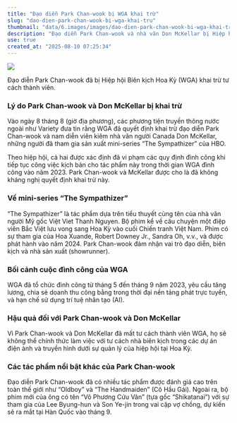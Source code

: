 ```yaml
---
title: "Đạo diễn Park Chan-wook bị WGA khai trừ"
slug: "dao-dien-park-chan-wook-bi-wga-khai-tru"
thumbnail: "data/6.images/images/dao-dien-park-chan-wook-bi-wga-khai-tru.webp"
description: "Đạo diễn Park Chan-wook và nhà văn Don McKellar bị Hiệp hội Biên kịch Hoa Kỳ (WGA) khai trừ vì vi phạm quy định đình công khi tiếp tục làm kịch bản cho series The Sympathizer."
use: true
created_at: "2025-08-10 07:25:34"
---
```


![](/images/20250809-00000108-kstylens-000-1-view.webp)

Đạo diễn Park Chan-wook đã bị Hiệp hội Biên kịch Hoa Kỳ (WGA) khai trừ tư cách thành viên.

### Lý do Park Chan-wook và Don McKellar bị khai trừ

Vào ngày 8 tháng 8 (giờ địa phương), các phương tiện truyền thông nước ngoài như Variety đưa tin rằng WGA đã quyết định khai trừ đạo diễn Park Chan-wook và nam diễn viên kiêm nhà văn người Canada Don McKellar, những người đã tham gia sản xuất mini-series “The Sympathizer” của HBO.

Theo hiệp hội, cả hai được xác định đã vi phạm các quy định đình công khi tiếp tục công việc kịch bản cho tác phẩm này trong thời gian WGA đình công vào năm 2023. Park Chan-wook và McKellar được cho là đã không kháng nghị quyết định khai trừ này.

### Về mini-series “The Sympathizer”

“The Sympathizer” là tác phẩm dựa trên tiểu thuyết cùng tên của nhà văn người Mỹ gốc Việt Viet Thanh Nguyen. Bộ phim kể về câu chuyện một điệp viên Bắc Việt lưu vong sang Hoa Kỳ vào cuối Chiến tranh Việt Nam. Phim có sự tham gia của Hoa Xuande, Robert Downey Jr., Sandra Oh, v.v., và được phát hành vào năm 2024. Park Chan-wook đảm nhận vai trò đạo diễn, biên kịch và nhà sản xuất (showrunner).

### Bối cảnh cuộc đình công của WGA

WGA đã tổ chức đình công từ tháng 5 đến tháng 9 năm 2023, yêu cầu tăng lương, chia sẻ doanh thu công bằng trong thời đại nền tảng phát trực tuyến, và hạn chế sử dụng trí tuệ nhân tạo (AI).

### Hậu quả đối với Park Chan-wook và Don McKellar

Vì Park Chan-wook và Don McKellar đã mất tư cách thành viên WGA, họ sẽ không thể chính thức làm việc với tư cách nhà biên kịch trong các dự án điện ảnh và truyền hình dưới sự quản lý của hiệp hội tại Hoa Kỳ.

### Các tác phẩm nổi bật khác của Park Chan-wook

Đạo diễn Park Chan-wook đã có nhiều tác phẩm được đánh giá cao trên toàn thế giới như “Oldboy” và “The Handmaiden” (Cô Hầu Gái). Ngoài ra, bộ phim mới của ông có tên “Vô Phương Cứu Vãn” (tựa gốc “Shikatanai”) với sự tham gia của Lee Byung-hun và Son Ye-jin trong vai cặp vợ chồng, dự kiến sẽ ra mắt tại Hàn Quốc vào tháng 9.